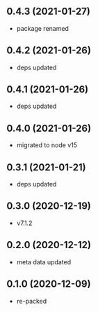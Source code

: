 ## 0.4.3 (2021-01-27)

-   package renamed

## 0.4.2 (2021-01-26)

-   deps updated

## 0.4.1 (2021-01-26)

-   deps updated

## 0.4.0 (2021-01-26)

-   migrated to node v15

## 0.3.1 (2021-01-21)

-   deps updated

## 0.3.0 (2020-12-19)

-   v7.1.2

## 0.2.0 (2020-12-12)

-   meta data updated

## 0.1.0 (2020-12-09)

-   re-packed
